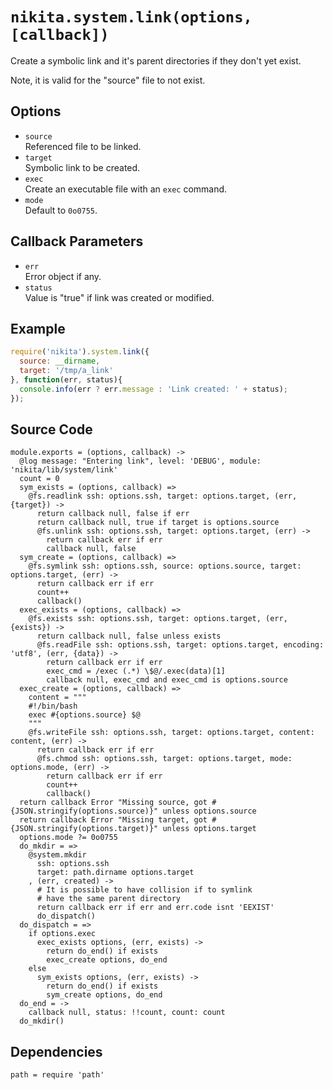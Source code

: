 
# `nikita.system.link(options, [callback])`

Create a symbolic link and it's parent directories if they don't yet
exist.

Note, it is valid for the "source" file to not exist.

## Options

* `source`   
  Referenced file to be linked.   
* `target`   
  Symbolic link to be created.   
* `exec`   
  Create an executable file with an `exec` command.   
* `mode`   
  Default to `0o0755`.   

## Callback Parameters

* `err`   
  Error object if any.   
* `status`   
  Value is "true" if link was created or modified.   

## Example

```js
require('nikita').system.link({
  source: __dirname,
  target: '/tmp/a_link'
}, function(err, status){
  console.info(err ? err.message : 'Link created: ' + status);
});
```

## Source Code

    module.exports = (options, callback) ->
      @log message: "Entering link", level: 'DEBUG', module: 'nikita/lib/system/link'
      count = 0
      sym_exists = (options, callback) =>
        @fs.readlink ssh: options.ssh, target: options.target, (err, {target}) ->
          return callback null, false if err
          return callback null, true if target is options.source
          @fs.unlink ssh: options.ssh, target: options.target, (err) ->
            return callback err if err
            callback null, false
      sym_create = (options, callback) =>
        @fs.symlink ssh: options.ssh, source: options.source, target: options.target, (err) ->
          return callback err if err
          count++
          callback()
      exec_exists = (options, callback) =>
        @fs.exists ssh: options.ssh, target: options.target, (err, {exists}) ->
          return callback null, false unless exists
          @fs.readFile ssh: options.ssh, target: options.target, encoding: 'utf8', (err, {data}) ->
            return callback err if err
            exec_cmd = /exec (.*) \$@/.exec(data)[1]
            callback null, exec_cmd and exec_cmd is options.source
      exec_create = (options, callback) =>
        content = """
        #!/bin/bash
        exec #{options.source} $@
        """
        @fs.writeFile ssh: options.ssh, target: options.target, content: content, (err) ->
          return callback err if err
          @fs.chmod ssh: options.ssh, target: options.target, mode: options.mode, (err) ->
            return callback err if err
            count++
            callback()
      return callback Error "Missing source, got #{JSON.stringify(options.source)}" unless options.source
      return callback Error "Missing target, got #{JSON.stringify(options.target)}" unless options.target
      options.mode ?= 0o0755
      do_mkdir = =>
        @system.mkdir
          ssh: options.ssh
          target: path.dirname options.target
        , (err, created) ->
          # It is possible to have collision if to symlink
          # have the same parent directory
          return callback err if err and err.code isnt 'EEXIST'
          do_dispatch()
      do_dispatch = =>
        if options.exec
          exec_exists options, (err, exists) ->
            return do_end() if exists
            exec_create options, do_end
        else
          sym_exists options, (err, exists) ->
            return do_end() if exists
            sym_create options, do_end
      do_end = ->
        callback null, status: !!count, count: count
      do_mkdir()

## Dependencies

    path = require 'path'
